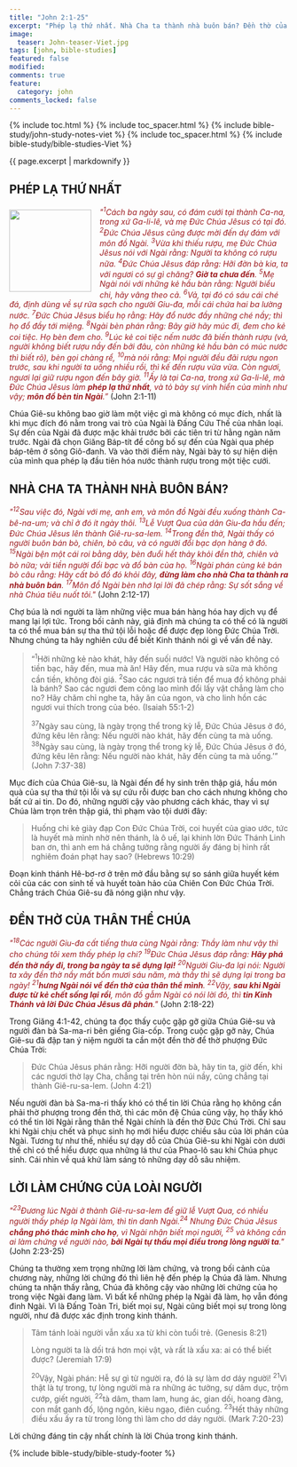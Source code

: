 ```yaml
---
title: "John 2:1-25"
excerpt: "Phép lạ thứ nhất. Nhà Cha ta thành nhà buôn bán? Đền thờ của thân thể Chúa. Lời làm chứng của loài người."
image:
  teaser: John-teaser-Viet.jpg
tags: [john, bible-studies]
featured: false
modified:
comments: true
feature:
  category: john
comments_locked: false
---
```


{% include toc.html %}
{% include toc_spacer.html %}
{% include bible-study/john-study-notes-viet %}
{% include toc_spacer.html %}
{% include bible-study/bible-studies-Viet %}

{{ page.excerpt | markdownify }}

## PHÉP LẠ THỨ NHẤT

<div>
<p>
<img alt src="http://vacsf.org/assets/images/John-teaser-Viet.jpg" style="border: 0px none; margin: 7px 15px 0px 0px; max-width: 100%; height: 148px; padding: 0px; float: left;">
    <span style="color: rgb(159, 29, 33);"><i>"<sup>1</sup>Cách ba ngày sau, có đám cưới tại thành Ca-na, trong xứ Ga-li-lê, và mẹ Ðức Chúa Jêsus có tại đó.  <sup>2</sup>Ðức Chúa Jêsus cũng được mời đến dự đám với môn đồ Ngài.  <sup>3</sup>Vừa khi thiếu rượu, mẹ Ðức Chúa Jêsus nói với Ngài rằng: Người ta không có rượu nữa.  <sup>4</sup>Ðức Chúa Jêsus đáp rằng: Hỡi đờn bà kia, ta với ngươi có sự gì chăng? <strong>Giờ ta chưa đến</strong>.  <sup>5</sup>Mẹ Ngài nói với những kẻ hầu bàn rằng: Người biểu chi, hãy vâng theo cả.  <sup>6</sup>Vả, tại đó có sáu cái ché đá, định dùng về sự rửa sạch cho người Giu-đa, mỗi cái chứa hai ba lường nước.  <sup>7</sup>Ðức Chúa Jêsus biểu họ rằng: Hãy đổ nước đầy những ché nầy; thì họ đổ đầy tới miệng.  <sup>8</sup>Ngài bèn phán rằng: Bây giờ hãy múc đi, đem cho kẻ coi tiệc. Họ bèn đem cho.  <sup>9</sup>Lúc kẻ coi tiệc nếm nước đã biến thành rượu (vả, người không biết rượu nầy đến bởi đâu, còn những kẻ hầu bàn có múc nước thì biết rõ), bèn gọi chàng rể, <sup>10</sup>mà nói rằng: Mọi người đều đãi rượu ngon trước, sau khi người ta uống nhiều rồi, thì kế đến rượu vừa vừa. Còn ngươi, ngươi lại giữ rượu ngon đến bây giờ.  <sup>11</sup>Ấy là tại Ca-na, trong xứ Ga-li-lê, mà Ðức Chúa Jêsus làm <strong>phép lạ thứ nhất</strong>, và tỏ bày sự vinh hiển của mình như vậy; <strong>môn đồ bèn tin Ngài</strong>.”</i></span> (John 2:1-11)</p>
</div>

Chúa Giê-su không bao giờ làm một việc gì mà không có mục đích, nhất là khi mục đích đó nằm trong vai trò của Ngài là Đấng Cứu Thế của nhân loại. Sự đến của Ngài đã được mặc khải trước bởi các tiên tri từ hằng ngàn năm trước. Ngài đã chọn Giăng Báp-tít để công bố sự đến của Ngài qua phép báp-têm ở sông Giô-đanh. Và vào thời điểm này, Ngài bày tỏ sự hiện diện của mình qua phép lạ đầu tiên hóa nước thành rượu trong một tiệc cưới.

## NHÀ CHA TA THÀNH NHÀ BUÔN BÁN?

<span style="color: rgb(159, 29, 33);">
<i>"<sup>12</sup>Sau việc đó, Ngài với mẹ, anh em, và môn đồ Ngài đều xuống thành Ca-bê-na-um; và chỉ ở đó ít ngày thôi.  <sup>13</sup>Lễ Vượt Qua của dân Giu-đa hầu đến; Ðức Chúa Jêsus lên thành Giê-ru-sa-lem.  <sup>14</sup>Trong đền thờ, Ngài thấy có người buôn bán bò, chiên, bò câu, và có người đổi bạc dọn hàng ở đó.  <sup>15</sup>Ngài bện một cái roi bằng dây, bèn đuổi hết thảy khỏi đền thờ, chiên và bò nữa; vải tiền người đổi bạc và đổ bàn của họ.  <sup>16</sup>Ngài phán cùng kẻ bán bò câu rằng: Hãy cất bỏ đồ đó khỏi đây, <strong>đừng làm cho nhà Cha ta thành ra nhà buôn bán</strong>.  <sup>17</sup>Môn đồ Ngài bèn nhớ lại lời đã chép rằng: Sự sốt sắng về nhà Chúa tiêu nuốt tôi."</i></span> (John 2:12-17)

Chợ búa là nơi người ta làm những việc mua bán hàng hóa hay dịch vụ để mang lại lợi tức. Trong bối cảnh này, giả định mà chúng ta có thể có là người ta có thể mua bán sự tha thứ tội lỗi hoặc để được đẹp lòng Đức Chúa Trời. Nhưng chúng ta hãy nghiên cứu để biết Kinh thánh nói gì về vấn đề này.

> “<sup>1</sup>Hỡi những kẻ nào khát, hãy đến suối nước! Và người nào không có tiền bạc, hãy đến, mua mà ăn! Hãy đến, mua rượu và sữa mà không cần tiền, không đòi giá.  <sup>2</sup>Sao các ngươi trả tiền để mua đồ không phải là bánh? Sao các ngươi đem công lao mình đổi lấy vật chẳng làm cho no? Hãy chăm chỉ nghe ta, hãy ăn của ngon, và cho linh hồn các ngươi vui thích trong của béo. (Isaiah 55:1-2)
>
> <sup>37</sup>Ngày sau cùng, là ngày trọng thể trong kỳ lễ, Ðức Chúa Jêsus ở đó, đứng kêu lên rằng: Nếu người nào khát, hãy đến cùng ta mà uống. <sup>38</sup>Ngày sau cùng, là ngày trọng thể trong kỳ lễ, Ðức Chúa Jêsus ở đó, đứng kêu lên rằng: Nếu người nào khát, hãy đến cùng ta mà uống.’” (John 7:37-38)

Mục đích của Chúa Giê-su, là Ngài đến để hy sinh trên thập giá, hầu món quà của sự tha thứ tội lỗi và sự cứu rỗi được ban cho cách nhưng không cho bất cứ ai tin. Do đó, những người cậy vào phương cách khác, thay vì sự Chúa làm trọn trên thập giá, thì phạm vào tội dưới đây:

> Huống chi kẻ giày đạp Con Ðức Chúa Trời, coi huyết của giao ước, tức là huyết mà mình nhờ nên thánh, là ô uế, lại khinh lờn Ðức Thánh Linh ban ơn, thì anh em há chẳng tưởng rằng người ấy đáng bị hình rất nghiêm đoán phạt hay sao? (Hebrews 10:29)

Đoạn kinh thánh Hê-bơ-rơ ở trên mở đầu bằng sự so sánh giữa huyết kém cỏi của các con sinh tế và huyết toàn hảo của Chiên Con Đức Chúa Trời. Chẳng trách Chúa Giê-su đã nóng giận như vậy.

## ĐỀN THỜ CỦA THÂN THỂ CHÚA

<span style="color: rgb(159, 29, 33);">
<i>"<sup>18</sup>Các người Giu-đa cất tiếng thưa cùng Ngài rằng: Thầy làm như vậy thì cho chúng tôi xem thấy phép lạ chi? <sup>19</sup>Ðức Chúa Jêsus đáp rằng: <strong>Hãy phá đền thờ nầy đi, trong ba ngày ta sẽ dựng lại!</strong> <sup>20</sup>Người Giu-đa lại nói: Người ta xây đền thờ nầy mất bốn mươi sáu năm, mà thầy thì sẽ dựng lại trong ba ngày! <sup>21</sup><strong>hưng Ngài nói về đền thờ của thân thể mình</strong>.
<sup>22</sup>Vậy, <strong>sau khi Ngài được từ kẻ chết sống lại rồi</strong>, môn đồ gẫm Ngài có nói lời đó, thì <strong>tin Kinh Thánh và lời Ðức Chúa Jêsus đã phán</strong>."</i></span> (John 2:18-22)

Trong Giăng 4:1-42, chúng ta đọc thấy cuộc gặp gỡ giữa Chúa Giê-su và người đàn bà Sa-ma-ri bên giếng Gia-cốp. Trong cuộc gặp gỡ này, Chúa Giê-su đã đập tan ý niệm người ta cần một đền thờ để thờ phượng Đức Chúa Trời:

> Ðức Chúa Jêsus phán rằng: Hỡi người đờn bà, hãy tin ta, giờ đến, khi các ngươi thờ lạy Cha, chẳng tại trên hòn núi nầy, cũng chẳng tại thành Giê-ru-sa-lem. (John 4:21)

Nếu người đàn bà Sa-ma-ri thấy khó có thể tin lời Chúa rằng họ không cần phải thờ phượng trong đền thờ, thì các môn đệ Chúa cũng vậy, họ thấy khó có thể tin lời Ngài rằng thân thể Ngài chính là đền thờ Đức Chú Trời. Chỉ sau khi Ngài chịu chết và phục sinh họ mới hiểu được chiều sâu của lời phán của Ngài. Tương tự như thế, nhiều sự dạy dỗ của Chúa Giê-su khi Ngài còn dưới thế chỉ có thể hiểu được qua những lá thư của Phao-lô sau khi Chúa phục sinh. Cái nhìn về quá khứ làm sáng tỏ những dạy dỗ sâu nhiệm.

## LỜI LÀM CHỨNG CỦA LOÀI NGƯỜI

<span style="color: rgb(159, 29, 33);">
<i>"<sup>23</sup>Ðương lúc Ngài ở thành Giê-ru-sa-lem để giữ lễ Vượt Qua, có nhiều người thấy phép lạ Ngài làm, thì tin danh Ngài.<sup>24</sup> Nhưng Ðức Chúa Jêsus <strong>chẳng phó thác mình cho họ</strong>, vì Ngài nhận biết mọi người, 
<sup>25</sup> và không cần ai làm chứng về người nào, <strong>bởi Ngài tự thấu mọi điều trong lòng người ta</strong>."</i></span> (John 2:23-25)

Chúng ta thường xem trọng những lời làm chứng, và trong bối cảnh của chương này, những lời chứng đó thì liên hệ đến phép lạ Chúa đã làm. Nhưng chúng ta nhận thấy rằng, Chúa đã không cậy vào những lời chứng của họ trong việc Ngài đang làm. Vì bất kể những phép lạ Ngài đã làm, họ vẫn đóng đinh Ngài. Vì là Đấng Toàn Tri, biết mọi sự, Ngài cũng biết mọi sự trong lòng người, như đã được xác định trong kinh thánh.

> Tâm tánh loài người vẫn xấu xa từ khi còn tuổi trẻ. (Genesis 8:21)
>
> Lòng người ta là dối trá hơn mọi vật, và rất là xấu xa: ai có thể biết được? (Jeremiah 17:9)
>
> <sup>20</sup>Vậy, Ngài phán: Hễ sự gì từ người ra, đó là sự làm dơ dáy người!  <sup>21</sup>Vì thật là tự trong, tự lòng người mà ra những ác tưởng, sự dâm dục, trộm cướp, giết người, <sup>22</sup>tà dâm, tham lam, hung ác, gian dối, hoang đàng, con mắt ganh đố, lộng ngôn, kiêu ngạo, điên cuồng. <sup>23</sup>Hết thảy những điều xấu ấy ra từ trong lòng thì làm cho dơ dáy người. (Mark 7:20-23)

Lời chứng đáng tin cậy nhất chính là lời Chúa trong kinh thánh.

{% include bible-study/bible-study-footer %}

